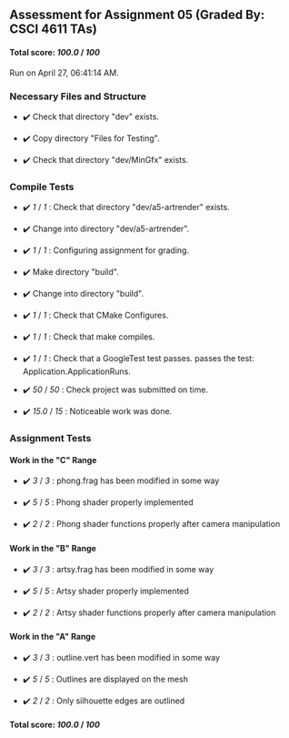## Assessment for Assignment 05 (Graded By: CSCI 4611 TAs)

#### Total score: _100.0_ / _100_

Run on April 27, 06:41:14 AM.


### Necessary Files and Structure

+ :heavy_check_mark:  Check that directory "dev" exists.

+ :heavy_check_mark:  Copy directory "Files for Testing".



+ :heavy_check_mark:  Check that directory "dev/MinGfx" exists.


### Compile Tests

+ :heavy_check_mark:  _1_ / _1_ :  Check that directory "dev/a5-artrender" exists.

+ :heavy_check_mark:  Change into directory "dev/a5-artrender".

+ :heavy_check_mark:  _1_ / _1_ :  Configuring assignment for grading.



+ :heavy_check_mark:  Make directory "build".

+ :heavy_check_mark:  Change into directory "build".

+ :heavy_check_mark:  _1_ / _1_ :  Check that CMake Configures.

+ :heavy_check_mark:  _1_ / _1_ :  Check that make compiles.



+ :heavy_check_mark:  _1_ / _1_ :  Check that a GoogleTest test passes.
    passes the test: Application.ApplicationRuns.



+ :heavy_check_mark:  _50_ / _50_ :  Check project was submitted on time.



+ :heavy_check_mark:  _15.0_ / _15_ :  Noticeable work was done.

    


### Assignment Tests


#### Work in the "C" Range

+ :heavy_check_mark:  _3_ / _3_ :  phong.frag has been modified in some way

    

+ :heavy_check_mark:  _5_ / _5_ :  Phong shader properly implemented

    

+ :heavy_check_mark:  _2_ / _2_ :  Phong shader functions properly after camera manipulation

    


#### Work in the "B" Range

+ :heavy_check_mark:  _3_ / _3_ :  artsy.frag has been modified in some way

    

+ :heavy_check_mark:  _5_ / _5_ :  Artsy shader properly implemented

    

+ :heavy_check_mark:  _2_ / _2_ :  Artsy shader functions properly after camera manipulation

    


#### Work in the "A" Range

+ :heavy_check_mark:  _3_ / _3_ :  outline.vert has been modified in some way

    

+ :heavy_check_mark:  _5_ / _5_ :  Outlines are displayed on the mesh

    

+ :heavy_check_mark:  _2_ / _2_ :  Only silhouette edges are outlined

    

#### Total score: _100.0_ / _100_

